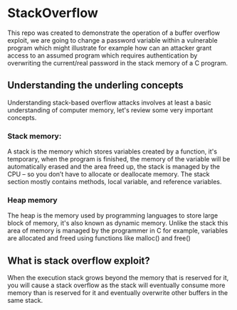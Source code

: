 # StackOverflow

This repo was created to demonstrate the operation of a buffer overflow exploit, we are going to change a password variable within a vulnerable program which might illustrate for example how can an attacker grant access to an assumed program which requires authentication by overwriting the current/real password in the stack memory of a C program. 

## Understanding the underling concepts 

Understanding stack-based overflow attacks involves at least a basic understanding of computer memory, let's review some very important concepts. 

### Stack memory: 

A stack is the memory which stores variables created by a function, it's temporary, when the program is finished, the memory of the variable will be automatically erased and the area freed up, the stack is managed by the CPU – so you don’t have to allocate or deallocate memory. The stack section mostly contains methods, local variable, and reference variables. 


### Heap memory

The heap is the memory used by programming languages to store large block of memory, it's also known as dynamic memory. Unlike the stack this area of memory is managed by the programmer in C for example, variables are allocated and freed using functions like malloc() and free()

## What is stack overflow exploit?

When the execution stack grows beyond the memory that is reserved for it, you will cause a stack overflow as the stack will eventually consume more memory than is reserved for it and eventually overwrite other buffers in the same stack. 

